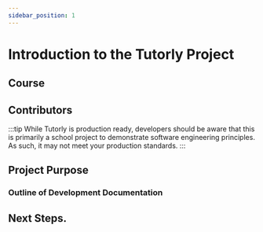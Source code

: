 ```yaml
---
sidebar_position: 1
---
```


<!-- LLM Context  -->

<!-- This application is a school project for CMPT 395: Software Engineering, taught with the guidance of Dr. Mahmoud Elsaadany. This application aims to be as fully featured as possible and will serve as a demonstration for students on software engineering best practices. -->

<!-- The purpose of this application is to provide scheduling services for a tutor. Further details can be found in the background.md -->

# Introduction to the Tutorly Project

## Course

## Contributors

:::tip
While Tutorly is production ready, developers should be aware that this is primarily a school project to demonstrate software engineering principles. As such, it may not meet your production standards.
:::

## Project Purpose
<!-- Do a brief overview of the technologies we used in thsi course. Our goal was to pick a tech stack that had alot of synergy and development speed. After all we have been instructed to work in an agile setting. -->

### Outline of Development Documentation


## Next Steps.

<!-- Can skip the design section and go straight to the development guide -->
